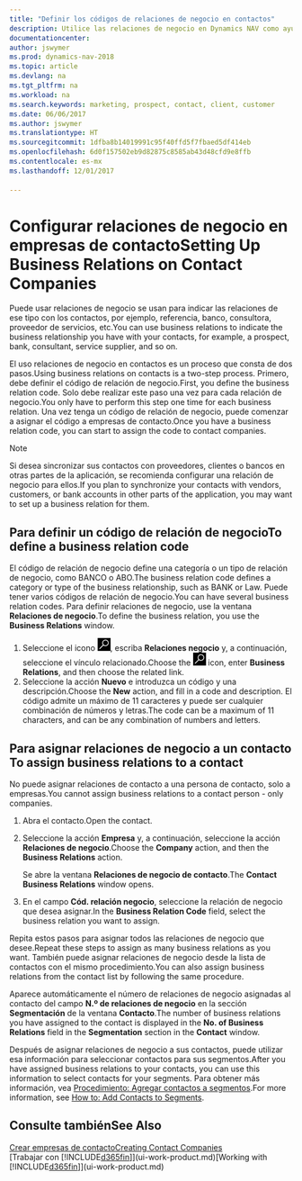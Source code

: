 ```yaml
---
title: "Definir los códigos de relaciones de negocio en contactos"
description: Utilice las relaciones de negocio en Dynamics NAV como ayuda con el marketing y para indicar las relaciones de ese tipo con los clientes potenciales y los clientes, por ejemplo, un banco o un proveedor de servicios.
documentationcenter: 
author: jswymer
ms.prod: dynamics-nav-2018
ms.topic: article
ms.devlang: na
ms.tgt_pltfrm: na
ms.workload: na
ms.search.keywords: marketing, prospect, contact, client, customer
ms.date: 06/06/2017
ms.author: jswymer
ms.translationtype: HT
ms.sourcegitcommit: 1dfba8b14019991c95f40ffd5f7fbaed5df414eb
ms.openlocfilehash: 6d0f157502eb9d82875c8585ab43d48cfd9e8ffb
ms.contentlocale: es-mx
ms.lasthandoff: 12/01/2017

---
```

# <a name="setting-up-business-relations-on-contact-companies"></a><span data-ttu-id="1f66e-103">Configurar relaciones de negocio en empresas de contacto</span><span class="sxs-lookup"><span data-stu-id="1f66e-103">Setting Up Business Relations on Contact Companies</span></span>
<span data-ttu-id="1f66e-104">Puede usar relaciones de negocio se usan para indicar las relaciones de ese tipo con los contactos, por ejemplo, referencia, banco, consultora, proveedor de servicios, etc.</span><span class="sxs-lookup"><span data-stu-id="1f66e-104">You can use business relations to indicate the business relationship you have with your contacts, for example, a prospect, bank, consultant, service supplier, and so on.</span></span>

<span data-ttu-id="1f66e-105">El uso relaciones de negocio en contactos es un proceso que consta de dos pasos.</span><span class="sxs-lookup"><span data-stu-id="1f66e-105">Using business relations on contacts is a two-step process.</span></span> <span data-ttu-id="1f66e-106">Primero, debe definir el código de relación de negocio.</span><span class="sxs-lookup"><span data-stu-id="1f66e-106">First, you define the business relation code.</span></span> <span data-ttu-id="1f66e-107">Solo debe realizar este paso una vez para cada relación de negocio.</span><span class="sxs-lookup"><span data-stu-id="1f66e-107">You only have to perform this step one time for each business relation.</span></span> <span data-ttu-id="1f66e-108">Una vez tenga un código de relación de negocio, puede comenzar a asignar el código a empresas de contacto.</span><span class="sxs-lookup"><span data-stu-id="1f66e-108">Once you have a business relation code, you can start to assign the code to contact companies.</span></span>

> [!NOTE]  
>   <span data-ttu-id="1f66e-109">Si desea sincronizar sus contactos con proveedores, clientes o bancos en otras partes de la aplicación, se recomienda configurar una relación de negocio para ellos.</span><span class="sxs-lookup"><span data-stu-id="1f66e-109">If you plan to synchronize your contacts with vendors, customers, or bank accounts in other parts of the application, you may want to set up a business relation for them.</span></span>

## <a name="to-define-a-business-relation-code"></a><span data-ttu-id="1f66e-110">Para definir un código de relación de negocio</span><span class="sxs-lookup"><span data-stu-id="1f66e-110">To define a business relation code</span></span>
<span data-ttu-id="1f66e-111">El código de relación de negocio define una categoría o un tipo de relación de negocio, como BANCO o ABO.</span><span class="sxs-lookup"><span data-stu-id="1f66e-111">The business relation code defines a category or type of the business relationship, such as BANK or Law.</span></span> <span data-ttu-id="1f66e-112">Puede tener varios códigos de relación de negocio.</span><span class="sxs-lookup"><span data-stu-id="1f66e-112">You can have several business relation codes.</span></span> <span data-ttu-id="1f66e-113">Para definir relaciones de negocio, use la ventana **Relaciones de negocio**.</span><span class="sxs-lookup"><span data-stu-id="1f66e-113">To define the business relation, you use the **Business Relations** window.</span></span>

1. <span data-ttu-id="1f66e-114">Seleccione el icono ![Buscar página o informe](media/ui-search/search_small.png "icono Buscar página o informe"), escriba **Relaciones negocio** y, a continuación, seleccione el vínculo relacionado.</span><span class="sxs-lookup"><span data-stu-id="1f66e-114">Choose the ![Search for Page or Report](media/ui-search/search_small.png "Search for Page or Report icon") icon, enter **Business Relations**, and then choose the related link.</span></span>
2. <span data-ttu-id="1f66e-115">Seleccione la acción **Nuevo** e introduzca un código y una descripción.</span><span class="sxs-lookup"><span data-stu-id="1f66e-115">Choose the **New** action, and fill in a code and description.</span></span> <span data-ttu-id="1f66e-116">El código admite un máximo de 11 caracteres y puede ser cualquier combinación de números y letras.</span><span class="sxs-lookup"><span data-stu-id="1f66e-116">The code can be a maximum of 11 characters, and can be any combination of numbers and letters.</span></span>

## <span data-ttu-id="1f66e-117"><a name="AssignBusRelContact"></a> Para asignar relaciones de negocio a un contacto</span><span class="sxs-lookup"><span data-stu-id="1f66e-117"><a name="AssignBusRelContact"></a> To assign business relations to a contact</span></span>
<span data-ttu-id="1f66e-118">No puede asignar relaciones de contacto a una persona de contacto, solo a empresas.</span><span class="sxs-lookup"><span data-stu-id="1f66e-118">You cannot assign business relations to a contact person - only companies.</span></span>

1. <span data-ttu-id="1f66e-119">Abra el contacto.</span><span class="sxs-lookup"><span data-stu-id="1f66e-119">Open the contact.</span></span>
2. <span data-ttu-id="1f66e-120">Seleccione la acción **Empresa** y, a continuación, seleccione la acción **Relaciones de negocio**.</span><span class="sxs-lookup"><span data-stu-id="1f66e-120">Choose the **Company** action, and then the **Business Relations** action.</span></span>

    <span data-ttu-id="1f66e-121">Se abre la ventana **Relaciones de negocio de contacto**.</span><span class="sxs-lookup"><span data-stu-id="1f66e-121">The **Contact Business Relations** window opens.</span></span>
3. <span data-ttu-id="1f66e-122">En el campo **Cód. relación negocio**, seleccione la relación de negocio que desea asignar.</span><span class="sxs-lookup"><span data-stu-id="1f66e-122">In the **Business Relation Code** field, select the business relation you want to assign.</span></span>

<span data-ttu-id="1f66e-123">Repita estos pasos para asignar todos las relaciones de negocio que desee.</span><span class="sxs-lookup"><span data-stu-id="1f66e-123">Repeat these steps to assign as many business relations as you want.</span></span> <span data-ttu-id="1f66e-124">También puede asignar relaciones de negocio desde la lista de contactos con el mismo procedimiento.</span><span class="sxs-lookup"><span data-stu-id="1f66e-124">You can also assign business relations from the contact list by following the same procedure.</span></span>

<span data-ttu-id="1f66e-125">Aparece automáticamente el número de relaciones de negocio asignadas al contacto del campo **N.º de relaciones de negocio** en la sección **Segmentación** de la ventana **Contacto**.</span><span class="sxs-lookup"><span data-stu-id="1f66e-125">The number of business relations you have assigned to the contact is displayed in the **No. of Business Relations** field in the **Segmentation** section in the **Contact** window.</span></span>

<span data-ttu-id="1f66e-126">Después de asignar relaciones de negocio a sus contactos, puede utilizar esa información para seleccionar contactos para sus segmentos.</span><span class="sxs-lookup"><span data-stu-id="1f66e-126">After you have assigned business relations to your contacts, you can use this information to select contacts for your segments.</span></span> <span data-ttu-id="1f66e-127">Para obtener más información, vea [Procedimiento: Agregar contactos a segmentos](marketing-add-contact-segment.md).</span><span class="sxs-lookup"><span data-stu-id="1f66e-127">For more information, see [How to: Add Contacts to Segments](marketing-add-contact-segment.md).</span></span>

## <a name="see-also"></a><span data-ttu-id="1f66e-128">Consulte también</span><span class="sxs-lookup"><span data-stu-id="1f66e-128">See Also</span></span>
[<span data-ttu-id="1f66e-129">Crear empresas de contacto</span><span class="sxs-lookup"><span data-stu-id="1f66e-129">Creating Contact Companies</span></span>](marketing-create-contact-companies.md)  
<span data-ttu-id="1f66e-130">[Trabajar con [!INCLUDE[d365fin](includes/d365fin_md.md)]](ui-work-product.md)</span><span class="sxs-lookup"><span data-stu-id="1f66e-130">[Working with [!INCLUDE[d365fin](includes/d365fin_md.md)]](ui-work-product.md)</span></span>

